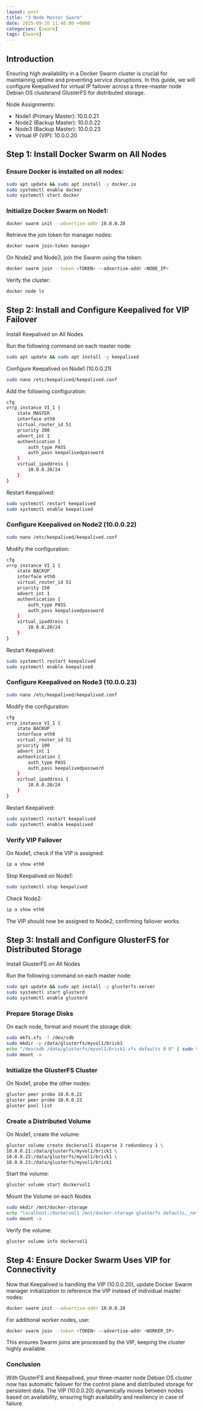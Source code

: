```yaml
---
layout: post
title: "3 Node Master Swarm"
date: 2025-09-16 11:40:00 +0800
categories: [swarm]
tags: [Swarm]
---
```


## Introduction
Ensuring high availability in a Docker Swarm cluster is crucial for maintaining uptime and preventing service disruptions. In this guide, we will configure Keepalived for virtual IP failover across a three-master node Debian OS clusterand GlusterFS for distributed storage.

Node Assignments:

- Node1 (Primary Master): 10.0.0.21
- Node2 (Backup Master): 10.0.0.22
- Node3 (Backup Master): 10.0.0.23
- Virtual IP (VIP): 10.0.0.20

## Step 1: Install Docker Swarm on All Nodes

### Ensure Docker is installed on all nodes:

```bash
sudo apt update && sudo apt install -y docker.io
sudo systemctl enable docker
sudo systemctl start docker
```

### Initialize Docker Swarm on Node1:

```bash
docker swarm init --advertise-addr 10.0.0.20
```

Retrieve the join token for manager nodes:

```bash
docker swarm join-token manager
```
On Node2 and Node3, join the Swarm using the token:

```bash
docker swarm join --token <TOKEN> --advertise-addr <NODE_IP>
```

Verify the cluster:

```bash
docker node ls
```

## Step 2: Install and Configure Keepalived for VIP Failover

Install Keepalived on All Nodes

Run the following command on each master node:

```bash
sudo apt update && sudo apt install -y keepalived
```
Configure Keepalived on Node1 (10.0.0.21)

```bash
sudo nano /etc/keepalived/keepalived.conf
```
Add the following configuration:

```bash
cfg
vrrp_instance VI_1 {
    state MASTER
    interface eth0
    virtual_router_id 51
    priority 200
    advert_int 1
    authentication {
        auth_type PASS
        auth_pass keepalivedpassword
    }
    virtual_ipaddress {
        10.0.0.20/24
    }
}
```

Restart Keepalived:

```bash
sudo systemctl restart keepalived
sudo systemctl enable keepalived
```

### Configure Keepalived on Node2 (10.0.0.22)

```bash
sudo nano /etc/keepalived/keepalived.conf
```

Modify the configuration:

```bash
cfg
vrrp_instance VI_1 {
    state BACKUP
    interface eth0
    virtual_router_id 51
    priority 150
    advert_int 1
    authentication {
        auth_type PASS
        auth_pass keepalivedpassword
    }
    virtual_ipaddress {
        10.0.0.20/24
    }
}
```

Restart Keepalived:

```bash
sudo systemctl restart keepalived
sudo systemctl enable keepalived
```

### Configure Keepalived on Node3 (10.0.0.23)

```bash
sudo nano /etc/keepalived/keepalived.conf
```

Modify the configuration:

```bash
cfg
vrrp_instance VI_1 {
    state BACKUP
    interface eth0
    virtual_router_id 51
    priority 100
    advert_int 1
    authentication {
        auth_type PASS
        auth_pass keepalivedpassword
    }
    virtual_ipaddress {
        10.0.0.20/24
    }
}
```

Restart Keepalived:

```bash
sudo systemctl restart keepalived
sudo systemctl enable keepalived
```

### Verify VIP Failover
On Node1, check if the VIP is assigned:

```bash
ip a show eth0
```

Stop Keepalived on Node1:

```bash
sudo systemctl stop keepalived
```

Check Node2:

```bash
ip a show eth0
```
The VIP should now be assigned to Node2, confirming failover works.

## Step 3: Install and Configure GlusterFS for Distributed Storage

Install GlusterFS on All Nodes

Run the following command on each master node:

```bash
sudo apt update && sudo apt install -y glusterfs-server
sudo systemctl start glusterd
sudo systemctl enable glusterd
```

### Prepare Storage Disks

On each node, format and mount the storage disk:

```bash
sudo mkfs.xfs -f /dev/sdb
sudo mkdir -p /data/glusterfs/myvol1/brick1
echo "/dev/sdb /data/glusterfs/myvol1/brick1 xfs defaults 0 0" | sudo tee -a /etc/fstab
sudo mount -a
```

### Initialize the GlusterFS Cluster

On Node1, probe the other nodes:

```bash
gluster peer probe 10.0.0.22
gluster peer probe 10.0.0.23
gluster pool list
```

### Create a Distributed Volume

On Node1, create the volume:

```bash
gluster volume create dockervol1 disperse 3 redundancy 1 \
10.0.0.21:/data/glusterfs/myvol1/brick1 \
10.0.0.22:/data/glusterfs/myvol1/brick1 \
10.0.0.23:/data/glusterfs/myvol1/brick1
```

Start the volume:

```bash
gluster volume start dockervol1
```

Mount the Volume on each Nodes

```bash
sudo mkdir /mnt/docker-storage
echo "localhost:/dockervol1 /mnt/docker-storage glusterfs defaults,_netdev 0 0" | sudo tee -a /etc/fstab
sudo mount -a
```

Verify the volume:

```bash
gluster volume info dockervol1
```

## Step 4: Ensure Docker Swarm Uses VIP for Connectivity

Now that Keepalived is handling the VIP (10.0.0.20), update Docker Swarm manager initialization to reference the VIP instead of individual master nodes:

```bash
docker swarm init --advertise-addr 10.0.0.20
```

For additional worker nodes, use:

```bash
docker swarm join --token <TOKEN> --advertise-addr <WORKER_IP>
```

This ensures Swarm joins are processed by the VIP, keeping the cluster highly available.

### Conclusion
With GlusterFS and Keepalived, your three-master node Debian OS cluster now has automatic failover for the control plane and distributed storage for persistent data. The VIP (10.0.0.20) dynamically moves between nodes based on availability, ensuring high availability and resiliency in case of failure.
